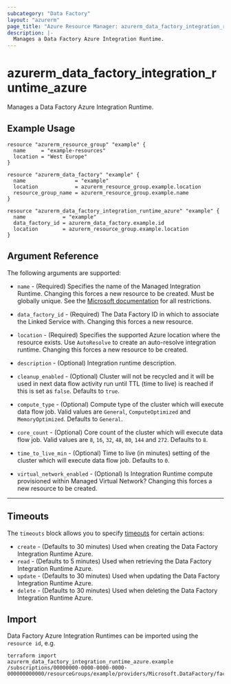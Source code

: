 ```yaml
---
subcategory: "Data Factory"
layout: "azurerm"
page_title: "Azure Resource Manager: azurerm_data_factory_integration_runtime_azure"
description: |-
  Manages a Data Factory Azure Integration Runtime.
---
```


# azurerm_data_factory_integration_runtime_azure

Manages a Data Factory Azure Integration Runtime.

## Example Usage

```hcl
resource "azurerm_resource_group" "example" {
  name     = "example-resources"
  location = "West Europe"
}

resource "azurerm_data_factory" "example" {
  name                = "example"
  location            = azurerm_resource_group.example.location
  resource_group_name = azurerm_resource_group.example.name
}

resource "azurerm_data_factory_integration_runtime_azure" "example" {
  name            = "example"
  data_factory_id = azurerm_data_factory.example.id
  location        = azurerm_resource_group.example.location
}
```

## Argument Reference

The following arguments are supported:

* `name` - (Required) Specifies the name of the Managed Integration Runtime. Changing this forces a new resource to be created. Must be globally unique. See the [Microsoft documentation](https://docs.microsoft.com/azure/data-factory/naming-rules) for all restrictions.

* `data_factory_id` - (Required) The Data Factory ID in which to associate the Linked Service with. Changing this forces a new resource.

* `location` - (Required) Specifies the supported Azure location where the resource exists. Use `AutoResolve` to create an auto-resolve integration runtime. Changing this forces a new resource to be created.

* `description` - (Optional) Integration runtime description.

* `cleanup_enabled` - (Optional) Cluster will not be recycled and it will be used in next data flow activity run until TTL (time to live) is reached if this is set as `false`. Defaults to `true`.

* `compute_type` - (Optional) Compute type of the cluster which will execute data flow job. Valid values are `General`, `ComputeOptimized` and `MemoryOptimized`. Defaults to `General`.

* `core_count` - (Optional) Core count of the cluster which will execute data flow job. Valid values are `8`, `16`, `32`, `48`, `80`, `144` and `272`. Defaults to `8`.

* `time_to_live_min` - (Optional) Time to live (in minutes) setting of the cluster which will execute data flow job. Defaults to `0`.

* `virtual_network_enabled` - (Optional) Is Integration Runtime compute provisioned within Managed Virtual Network? Changing this forces a new resource to be created.

---

## Timeouts

The `timeouts` block allows you to specify [timeouts](https://www.terraform.io/language/resources/syntax#operation-timeouts) for certain actions:

* `create` - (Defaults to 30 minutes) Used when creating the Data Factory Integration Runtime Azure.
* `read` - (Defaults to 5 minutes) Used when retrieving the Data Factory Integration Runtime Azure.
* `update` - (Defaults to 30 minutes) Used when updating the Data Factory Integration Runtime Azure.
* `delete` - (Defaults to 30 minutes) Used when deleting the Data Factory Integration Runtime Azure.

## Import

Data Factory Azure Integration Runtimes can be imported using the `resource id`, e.g.

```shell
terraform import azurerm_data_factory_integration_runtime_azure.example /subscriptions/00000000-0000-0000-0000-000000000000/resourceGroups/example/providers/Microsoft.DataFactory/factories/example/integrationRuntimes/example
```

